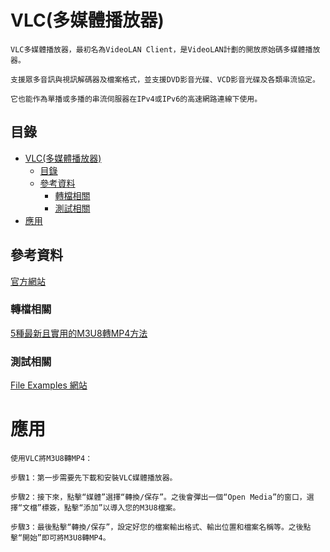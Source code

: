 # VLC(多媒體播放器)

```
VLC多媒體播放器，最初名為VideoLAN Client，是VideoLAN計劃的開放原始碼多媒體播放器。

支援眾多音訊與視訊解碼器及檔案格式，並支援DVD影音光碟、VCD影音光碟及各類串流協定。

它也能作為單播或多播的串流伺服器在IPv4或IPv6的高速網路連線下使用。
```

## 目錄

- [VLC(多媒體播放器)](#vlc多媒體播放器)
	- [目錄](#目錄)
	- [參考資料](#參考資料)
		- [轉檔相關](#轉檔相關)
		- [測試相關](#測試相關)
- [應用](#應用)

## 參考資料

[官方網站](https://www.videolan.org/vlc/index.zh_TW.html)

### 轉檔相關

[5種最新且實用的M3U8轉MP4方法](https://www.hitpaw.tw/convert-video/m3u8-to-mp4.html)

### 測試相關

[File Examples 網站](https://file-examples.com/)

# 應用

```
使用VLC將M3U8轉MP4：

步驟1：第一步需要先下載和安裝VLC媒體播放器。

步驟2：接下來，點擊“媒體”選擇“轉換/保存”。之後會彈出一個“Open Media”的窗口，選擇“文檔”標簽，點擊“添加”以導入您的M3U8檔案。

步驟3：最後點擊“轉換/保存”，設定好您的檔案輸出格式、輸出位置和檔案名稱等。之後點擊“開始”即可將M3U8轉MP4。
```